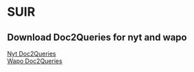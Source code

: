 # SUIR

## Download Doc2Queries for nyt and wapo
[Nyt Doc2Queries](https://drive.google.com/drive/folders/1yeGmOT7YY5LfOPC7RvCfZ26AuRfz90UO?usp=sharing)  
[Wapo Doc2Queries](https://drive.google.com/drive/folders/1EYqMBwMQMyHI7CCiUzekNlCZJCaqYq6h?usp=sharing)
